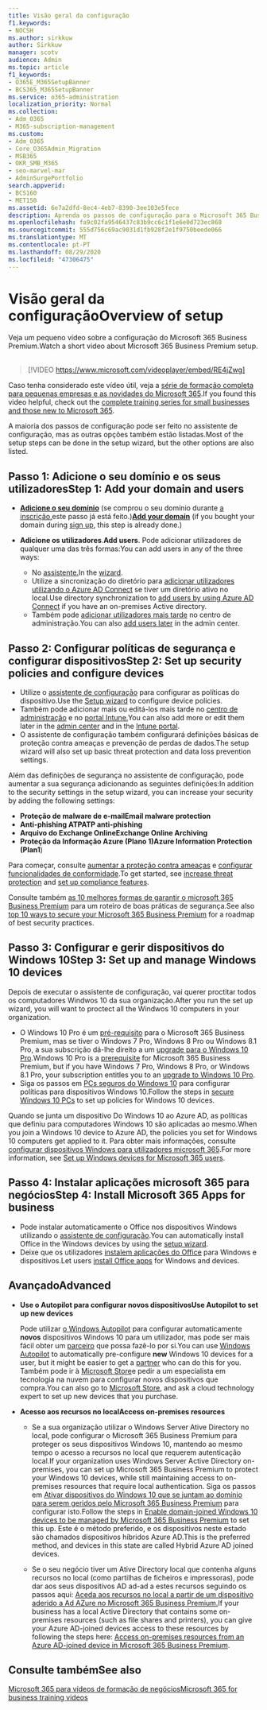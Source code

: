 ```yaml
---
title: Visão geral da configuração
f1.keywords:
- NOCSH
ms.author: sirkkuw
author: Sirkkuw
manager: scotv
audience: Admin
ms.topic: article
f1_keywords:
- O365E_M365SetupBanner
- BCS365_M365SetupBanner
ms.service: o365-administration
localization_priority: Normal
ms.collection:
- Adm_O365
- M365-subscription-management
ms.custom:
- Adm_O365
- Core_O365Admin_Migration
- MSB365
- OKR_SMB_M365
- seo-marvel-mar
- AdminSurgePortfolio
search.appverid:
- BCS160
- MET150
ms.assetid: 6e7a2dfd-8ec4-4eb7-8390-3ee103e5fece
description: Aprenda os passos de configuração para o Microsoft 365 Business Premium, desde a subscrição, até adicionar um domínio e utilizadores, até à configuração de políticas de segurança, e muito mais.
ms.openlocfilehash: fa9c02fa9546437c83b9cc6c1f1e6e0d723ec868
ms.sourcegitcommit: 555d756c69ac9031d1fb928f2e1f9750beede066
ms.translationtype: MT
ms.contentlocale: pt-PT
ms.lasthandoff: 08/29/2020
ms.locfileid: "47306475"
---
```

# <a name="overview-of-setup"></a><span data-ttu-id="5b299-103">Visão geral da configuração</span><span class="sxs-lookup"><span data-stu-id="5b299-103">Overview of setup</span></span>

<span data-ttu-id="5b299-104">Veja um pequeno vídeo sobre a configuração do Microsoft 365 Business Premium.</span><span class="sxs-lookup"><span data-stu-id="5b299-104">Watch a short video about Microsoft 365 Business Premium setup.</span></span><br><br>

> [!VIDEO https://www.microsoft.com/videoplayer/embed/RE4jZwg] 

<span data-ttu-id="5b299-105">Caso tenha considerado este vídeo útil, veja a [série de formação completa para pequenas empresas e as novidades do Microsoft 365](https://support.microsoft.com/office/6ab4bbcd-79cf-4000-a0bd-d42ce4d12816).</span><span class="sxs-lookup"><span data-stu-id="5b299-105">If you found this video helpful, check out the [complete training series for small businesses and those new to Microsoft 365](https://support.microsoft.com/office/6ab4bbcd-79cf-4000-a0bd-d42ce4d12816).</span></span>

<span data-ttu-id="5b299-106">A maioria dos passos de configuração pode ser feito no assistente de configuração, mas as outras opções também estão listadas.</span><span class="sxs-lookup"><span data-stu-id="5b299-106">Most of the setup steps can be done in the setup wizard, but the other options are also listed.</span></span>

## <a name="step-1-add-your-domain-and-users"></a><span data-ttu-id="5b299-107">Passo 1: Adicione o seu domínio e os seus utilizadores</span><span class="sxs-lookup"><span data-stu-id="5b299-107">Step 1: Add your domain and users</span></span>

   - <span data-ttu-id="5b299-108">**[Adicione o seu domínio](set-up.md#add-your-domain-to-personalize-sign-in)** (se comprou o seu domínio durante [a inscrição,](sign-up.md)este passo já está feito.)</span><span class="sxs-lookup"><span data-stu-id="5b299-108">**[Add your domain](set-up.md#add-your-domain-to-personalize-sign-in)** (if you bought your domain during [sign up](sign-up.md), this step is already done.)</span></span>

   - <span data-ttu-id="5b299-109">**Adicione os utilizadores**.</span><span class="sxs-lookup"><span data-stu-id="5b299-109">**Add users**.</span></span> <span data-ttu-id="5b299-110">Pode adicionar utilizadores de qualquer uma das três formas:</span><span class="sxs-lookup"><span data-stu-id="5b299-110">You can add users in any of the three ways:</span></span>
        - <span data-ttu-id="5b299-111">No [assistente.](set-up.md#add-users-in-the-wizard)</span><span class="sxs-lookup"><span data-stu-id="5b299-111">In the [wizard](set-up.md#add-users-in-the-wizard).</span></span>
        - <span data-ttu-id="5b299-112">Utilize a sincronização do diretório para [adicionar utilizadores utilizando o Azure AD Connect](https://docs.microsoft.com/microsoft-365/enterprise/set-up-directory-synchronization) se tiver um diretório ativo no local.</span><span class="sxs-lookup"><span data-stu-id="5b299-112">Use directory synchronization to [add users by using Azure AD Connect](https://docs.microsoft.com/microsoft-365/enterprise/set-up-directory-synchronization) if you have an on-premises Active directory.</span></span>
        - <span data-ttu-id="5b299-113">Também pode [adicionar utilizadores mais tarde](add-users-m365b.md) no centro de administração.</span><span class="sxs-lookup"><span data-stu-id="5b299-113">You can also [add users later](add-users-m365b.md) in the admin center.</span></span>
## <a name="step-2-set-up-security-policies-and-configure-devices"></a><span data-ttu-id="5b299-114">Passo 2: Configurar políticas de segurança e configurar dispositivos</span><span class="sxs-lookup"><span data-stu-id="5b299-114">Step 2: Set up security policies and configure devices</span></span> 

  - <span data-ttu-id="5b299-115">Utilize o [assistente de configuração](set-up.md#protect-your-organization) para configurar as políticas do dispositivo.</span><span class="sxs-lookup"><span data-stu-id="5b299-115">Use the [Setup wizard](set-up.md#protect-your-organization) to configure device policies.</span></span> 
  - <span data-ttu-id="5b299-116">Também pode adicionar mais ou editá-los mais tarde no [centro de administração](view-policies-and-devices.md) e no [portal Intune.](https://docs.microsoft.com/intune/tutorial-walkthrough-intune-portal)</span><span class="sxs-lookup"><span data-stu-id="5b299-116">You can also add more or edit them later in the [admin center](view-policies-and-devices.md) and in the [Intune portal](https://docs.microsoft.com/intune/tutorial-walkthrough-intune-portal).</span></span>
  - <span data-ttu-id="5b299-117">O assistente de configuração também configurará definições básicas de proteção contra ameaças e prevenção de perdas de dados.</span><span class="sxs-lookup"><span data-stu-id="5b299-117">The setup wizard will also set up basic threat protection and data loss prevention settings.</span></span>
  
  <span data-ttu-id="5b299-118">Além das definições de segurança no assistente de configuração, pode aumentar a sua segurança adicionando as seguintes definições:</span><span class="sxs-lookup"><span data-stu-id="5b299-118">In addition to the security settings in the setup wizard, you can increase your security by adding the following settings:</span></span>

- <span data-ttu-id="5b299-119">**Proteção de malware de e-mail**</span><span class="sxs-lookup"><span data-stu-id="5b299-119">**Email malware protection**</span></span>
- <span data-ttu-id="5b299-120">**Anti-phishing ATP**</span><span class="sxs-lookup"><span data-stu-id="5b299-120">**ATP anti-phishing**</span></span>
- <span data-ttu-id="5b299-121">**Arquivo do Exchange Online**</span><span class="sxs-lookup"><span data-stu-id="5b299-121">**Exchange Online Archiving**</span></span>
- <span data-ttu-id="5b299-122">**Proteção da Informação Azure (Plano 1)**</span><span class="sxs-lookup"><span data-stu-id="5b299-122">**Azure Information Protection (Plan1**)</span></span>

<span data-ttu-id="5b299-123">Para começar, consulte [aumentar a proteção contra ameaças](increase-threat-protection.md) e [configurar funcionalidades de conformidade](set-up-compliance.md).</span><span class="sxs-lookup"><span data-stu-id="5b299-123">To get started, see [increase threat protection](increase-threat-protection.md) and [set up compliance features](set-up-compliance.md).</span></span>

<span data-ttu-id="5b299-124">Consulte também [as 10 melhores formas de garantir o microsoft 365 Business Premium](https://docs.microsoft.com/office365/admin/security-and-compliance/secure-your-business-data) para um roteiro de boas práticas de segurança.</span><span class="sxs-lookup"><span data-stu-id="5b299-124">See also [top 10 ways to secure your Microsoft 365 Business Premium](https://docs.microsoft.com/office365/admin/security-and-compliance/secure-your-business-data) for a roadmap of best security practices.</span></span>

## <a name="step-3-set-up-and-manage-windows-10-devices"></a><span data-ttu-id="5b299-125">Passo 3: Configurar e gerir dispositivos do Windows 10</span><span class="sxs-lookup"><span data-stu-id="5b299-125">Step 3: Set up and manage Windows 10 devices</span></span>

<span data-ttu-id="5b299-126">Depois de executar o assistente de configuração, vai querer proctitar todos os computadores Windwos 10 da sua organização.</span><span class="sxs-lookup"><span data-stu-id="5b299-126">After you run the set up wizard, you will want to proctect all the Windwos 10 computers in your organization.</span></span>
  
- <span data-ttu-id="5b299-127">O Windows 10 Pro é um [pré-requisito](pre-requisites-for-data-protection.md) para o Microsoft 365 Business Premium, mas se tiver o Windows 7 Pro, Windows 8 Pro ou Windows 8.1 Pro, a sua subscrição dá-lhe direito a um [upgrade para o Windows 10 Pro](https://docs.microsoft.com/microsoft-365/business/upgrade-to-windows-pro-creators-update).</span><span class="sxs-lookup"><span data-stu-id="5b299-127">Windows 10 Pro is a [prerequisite](pre-requisites-for-data-protection.md) for Microsoft 365 Business Premium, but if you have Windows 7 Pro, Windows 8 Pro, or Windows 8.1 Pro, your subscription entitles you to an [upgrade to  Windows 10 Pro](https://docs.microsoft.com/microsoft-365/business/upgrade-to-windows-pro-creators-update).</span></span>
- <span data-ttu-id="5b299-128">Siga os passos em [PCs seguros do Windows 10](secure-win-10-pcs.md) para configurar políticas para dispositivos Windows 10.</span><span class="sxs-lookup"><span data-stu-id="5b299-128">Follow the steps in [secure Windows 10 PCs](secure-win-10-pcs.md) to set up policies for Windows 10 devices.</span></span>

<span data-ttu-id="5b299-129">Quando se junta um dispositivo Do Windows 10 ao Azure AD, as políticas que definiu para computadores Windows 10 são aplicadas ao mesmo.</span><span class="sxs-lookup"><span data-stu-id="5b299-129">When you join a Windows 10 device to Azure AD, the policies you set for Windows 10 computers get applied to it.</span></span> <span data-ttu-id="5b299-130">Para obter mais informações, consulte [configurar dispositivos Windows para utilizadores microsoft 365](set-up-windows-devices.md).</span><span class="sxs-lookup"><span data-stu-id="5b299-130">For more information, see [Set up Windows devices for Microsoft 365 users](set-up-windows-devices.md).</span></span>

## <a name="step-4-install-microsoft-365-apps-for-business"></a><span data-ttu-id="5b299-131">Passo 4: Instalar aplicações microsoft 365 para negócios</span><span class="sxs-lookup"><span data-stu-id="5b299-131">Step 4: Install Microsoft 365 Apps for business</span></span>
- <span data-ttu-id="5b299-132">Pode instalar automaticamente o Office nos dispositivos Windows utilizando o [assistente de configuração](set-up.md#deploy-office-365-client-apps).</span><span class="sxs-lookup"><span data-stu-id="5b299-132">You can automatically install Office in the Windows devices by using the [setup wizard](set-up.md#deploy-office-365-client-apps).</span></span>
- <span data-ttu-id="5b299-133">Deixe que os utilizadores [instalem aplicações do Office](https://docs.microsoft.com/office365/admin/setup/install-applications) para Windows e dispositivos.</span><span class="sxs-lookup"><span data-stu-id="5b299-133">Let users [install Office apps](https://docs.microsoft.com/office365/admin/setup/install-applications) for Windows and devices.</span></span>
     
## <a name="advanced"></a><span data-ttu-id="5b299-134">Avançado</span><span class="sxs-lookup"><span data-stu-id="5b299-134">Advanced</span></span>
- <span data-ttu-id="5b299-135">**Use o Autopilot para configurar novos dispositivos**</span><span class="sxs-lookup"><span data-stu-id="5b299-135">**Use Autopilot to set up new devices**</span></span>
            
     <span data-ttu-id="5b299-136">Pode utilizar [o Windows Autopilot](add-autopilot-devices-and-profile.md) para configurar automaticamente **novos** dispositivos Windows 10 para um utilizador, mas pode ser mais fácil obter um [parceiro](https://www.microsoft.com/solution-providers/search) que possa fazê-lo por si.</span><span class="sxs-lookup"><span data-stu-id="5b299-136">You can use [Windows Autopilot](add-autopilot-devices-and-profile.md) to automatically pre-configure **new** Windows 10 devices for a user, but it might be easier to get a [partner](https://www.microsoft.com/solution-providers/search) who can do this for you.</span></span> <span data-ttu-id="5b299-137">Também pode ir à [Microsoft Store](https://go.microsoft.com/fwlink/?linkid=874598)e pedir a um especialista em tecnologia na nuvem para configurar novos dispositivos que compra.</span><span class="sxs-lookup"><span data-stu-id="5b299-137">You can also go to [Microsoft Store](https://go.microsoft.com/fwlink/?linkid=874598), and ask a cloud technology expert to set up new devices that you purchase.</span></span>

- <span data-ttu-id="5b299-138">**Acesso aos recursos no local**</span><span class="sxs-lookup"><span data-stu-id="5b299-138">**Access on-premises resources**</span></span>

     - <span data-ttu-id="5b299-139">Se a sua organização utilizar o Windows Server Ative Directory no local, pode configurar o Microsoft 365 Business Premium para proteger os seus dispositivos Windows 10, mantendo ao mesmo tempo o acesso a recursos no local que requerem autenticação local.</span><span class="sxs-lookup"><span data-stu-id="5b299-139">If your organization uses Windows Server Active Directory on-premises, you can set up Microsoft 365 Business Premium to protect your Windows 10 devices, while still maintaining access to on-premises resources that require local authentication.</span></span> <span data-ttu-id="5b299-140">Siga os passos em [Ativar dispositivos do Windows 10 que se juntam ao domínio para serem geridos pelo Microsoft 365 Business Premium](manage-windows-devices.md) para configurar isto.</span><span class="sxs-lookup"><span data-stu-id="5b299-140">Follow the steps in [Enable domain-joined Windows 10 devices to be managed by Microsoft 365 Business Premium](manage-windows-devices.md) to set this up.</span></span> <span data-ttu-id="5b299-141">Este é o método preferido, e os dispositivos neste estado são chamados dispositivos híbridos Azure AD.</span><span class="sxs-lookup"><span data-stu-id="5b299-141">This is the preferred method, and devices in this state are called Hybrid Azure AD joined devices.</span></span>

    - <span data-ttu-id="5b299-142">Se o seu negócio tiver um Ative Directory local que contenha alguns recursos no local (como partilhas de ficheiros e impressoras), pode dar aos seus dispositivos AD ad-ad a estes recursos seguindo os passos aqui: [Aceda aos recursos no local a partir de um dispositivo aderido a Ad AZure no Microsoft 365 Business Premium.](access-resources.md)</span><span class="sxs-lookup"><span data-stu-id="5b299-142">If your business has a local Active Directory that contains some on-premises resources (such as file shares and printers), you can give your Azure AD-joined devices access to these resources by following the steps here: [Access on-premises resources from an Azure AD-joined device in Microsoft 365 Business Premium](access-resources.md).</span></span>

## <a name="see-also"></a><span data-ttu-id="5b299-143">Consulte também</span><span class="sxs-lookup"><span data-stu-id="5b299-143">See also</span></span>

[<span data-ttu-id="5b299-144">Microsoft 365 para vídeos de formação de negócios</span><span class="sxs-lookup"><span data-stu-id="5b299-144">Microsoft 365 for business training videos</span></span>](https://support.microsoft.com/office/6ab4bbcd-79cf-4000-a0bd-d42ce4d12816)
